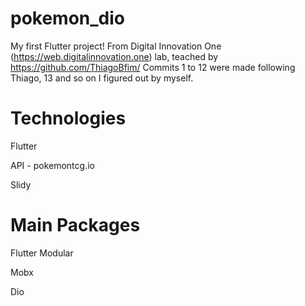 # pokemon_dio

My first Flutter project! From Digital Innovation One (https://web.digitalinnovation.one) lab, teached by https://github.com/ThiagoBfim/
Commits 1 to 12 were made following Thiago, 13 and so on I figured out by myself.

# Technologies
Flutter

API - pokemontcg.io

Slidy

# Main Packages
Flutter Modular

Mobx

Dio
